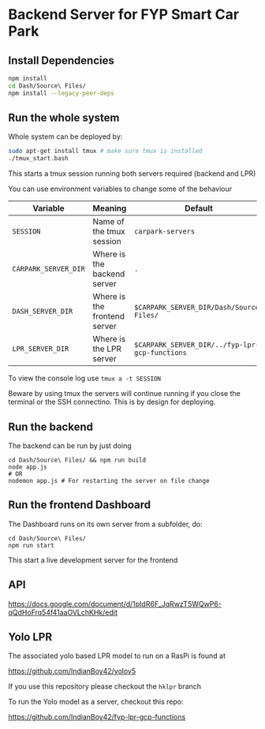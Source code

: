 # Backend Server for FYP Smart Car Park

## Install Dependencies

```sh
npm install
cd Dash/Source\ Files/
npm install --legacy-peer-deps
```

## Run the whole system

Whole system can be deployed by:
```sh
sudo apt-get install tmux # make sure tmux is installed 
./tmux_start.bash
```
This starts a tmux session running both servers required (backend and LPR)

You can use environment variables to change some of the behaviour

| Variable             | Meaning                      | Default                                        |
| -------------------- | ---------------------------- | ---------------------------------------------- |
| `SESSION`            | Name of the tmux session     | `carpark-servers`                              |
| `CARPARK_SERVER_DIR` | Where is the backend server  | `.`                                            |
| `DASH_SERVER_DIR`    | Where is the frontend server | `$CARPARK_SERVER_DIR/Dash/Source\ Files/`      |
| `LPR_SERVER_DIR`     | Where is the LPR server      | `$CARPARK_SERVER_DIR/../fyp-lpr-gcp-functions` |

To view the console log use `tmux a -t SESSION`

Beware by using tmux the servers will continue running if you close the terminal or the SSH connectino. This is by design for deploying.

## Run the backend

The backend can be run by just doing
```
cd Dash/Source\ Files/ && npm run build
node app.js
# OR
nodemon app.js # For restarting the server on file change
```

## Run the frontend Dashboard

The Dashboard runs on its own server from a subfolder, do:
```
cd Dash/Source\ Files/
npm run start
```
This start a live development server for the frontend 

## API

https://docs.google.com/document/d/1pIdR6F_JqRwzT5WQwP6-qQdHoFrq54f41aaOVLchKHk/edit

## Yolo LPR

The associated yolo based LPR model to run on a RasPi is found at 

https://github.com/IndianBoy42/yolov5

If you use this repository please checkout the `hklpr` branch

To run the Yolo model as a server, checkout this repo:

https://github.com/IndianBoy42/fyp-lpr-gcp-functions

